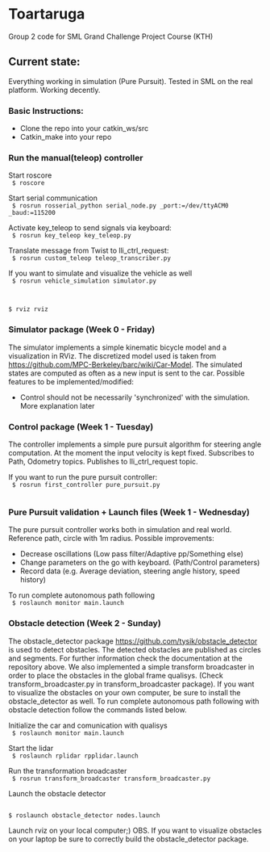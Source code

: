 # Toartaruga
Group 2 code for SML Grand Challenge Project Course (KTH)


## Current state:
Everything working in simulation (Pure Pursuit). Tested in SML on the real platform. Working decently.


### Basic Instructions:
- Clone the repo into your catkin_ws/src
- Catkin_make into your repo

### Run the manual(teleop) controller
Start roscore  
<code>
  $ roscore
</code>

Start serial communication  
<code>
  $ rosrun rosserial_python serial_node.py _port:=/dev/ttyACM0 _baud:=115200
</code>

Activate key_teleop to send signals via keyboard:   
<code>
  $ rosrun key_teleop key_teleop.py 
</code>


Translate message from Twist to lli_ctrl_request:   
<code>
  $ rosrun custom_teleop teleop_transcriber.py
</code>

If you want to simulate and visualize the vehicle as well   
<code>
  $ rosrun vehicle_simulation simulator.py   
  
  $ rviz rviz
</code>

### Simulator package (Week 0 - Friday)
The simulator implements a simple kinematic bicycle model and a visualization in RViz. The discretized model used is taken from https://github.com/MPC-Berkeley/barc/wiki/Car-Model.
The simulated states are computed as often as a new input is sent to the car. 
Possible features to be implemented/modified:
- Control should not be necessarily 'synchronized' with the simulation. More explanation later


### Control package (Week 1 - Tuesday)
The controller implements a simple pure pursuit algorithm for steering angle computation. At the moment the input velocity is kept fixed. 
Subscribes to Path, Odometry topics.
Publishes to lli_ctrl_request topic.

If you want to run the pure pursuit controller:   
<code>
  $ rosrun first_controller pure_pursuit.py   
</code>

### Pure Pursuit validation + Launch files (Week 1 - Wednesday)
The pure pursuit controller works both in simulation and real world. Reference path, circle with 1m radius. 
Possible improvements:
- Decrease oscillations (Low pass filter/Adaptive pp/Something else)
- Change parameters on the go with keyboard. (Path/Control parameters)
- Record data (e.g. Average deviation, steering angle history, speed history)

To run complete autonomous path following   
<code>
  $ roslaunch monitor main.launch 
</code>

### Obstacle detection (Week 2 - Sunday)
The obstacle_detector package https://github.com/tysik/obstacle_detector is used to detect obstacles. The detected obstacles are published as circles and segments. For further information check the documentation at the repository above. 
We also implemented a simple transform broadcaster in order to place the obstacles in the global frame qualisys. (Check transform_broadcaster.py in transform_broadcaster package).
If you want to visualize the obstacles on your own computer, be sure to install the obstacle_detector as well.
To run complete autonomous path following with obstacle detection  follow the commands listed below.

Initialize the car and comunication with qualisys               
<code>
    $ roslaunch monitor main.launch 
</code>

Start the lidar                     
<code>
    $ roslaunch rplidar rpplidar.launch
</code>

Run the transformation broadcaster            
<code>
    $ rosrun transform_broadcaster transform_broadcaster.py 
</code>

Launch the obstacle detector                  
<code>      
    $ roslaunch obstacle_detector nodes.launch
</code>

Launch rviz on your local computer;)
OBS. If you want to visualize obstacles on your laptop be sure to correctly build the obstacle_detector package.

